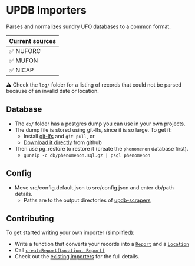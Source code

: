 # UPDB Importers

Parses and normalizes sundry UFO databases to a common format.

| Current sources |
| --------------- |
| ✅ NUFORC |
| ✅ MUFON |
| ✅ NICAP |

⚠️ Check the `log/` folder for a listing of records that could not be parsed because of an invalid date or location.

## Database

* The `db/` folder has a postgres dump you can use in your own projects.
* The dump file is stored using git-lfs, since it is so large. To get it:
    - Install [git-lfs](https://git-lfs.github.com) and `git pull`, or
    - [Download it directly](https://github.com/uapublius/updb-importers/raw/main/db/phenomenon.sql.gz) from github
* Then use pg_restore to restore it (create the `phenomenon` database first).
    - `gunzip -c db/phenomenon.sql.gz | psql phenomenon`

## Config

* Move src/config.default.json to src/config.json and enter db/path details.
  - Paths are to the output directories of [updb-scrapers](https://github.com/uapublius/updb-scrapers)

## Contributing

To get started writing your own importer (simplified):
  * Write a function that converts your records into a [`Report`](src/types.ts) and a [`Location`](src/types.ts)
  * Call [`createReport(Location, Report)`](src/report.ts)
  * Check out the [existing importers](src/importers) for the full details.
